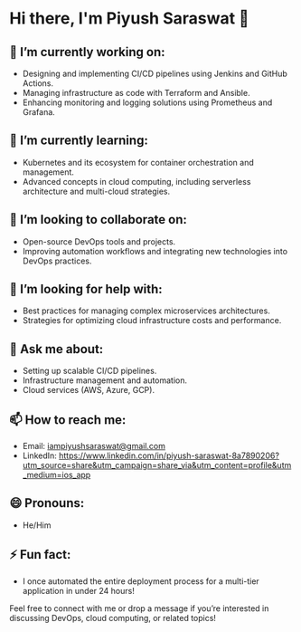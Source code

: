 # Hi there, I'm Piyush Saraswat 👋

## 🔭 I’m currently working on:
- Designing and implementing CI/CD pipelines using Jenkins and GitHub Actions.
- Managing infrastructure as code with Terraform and Ansible.
- Enhancing monitoring and logging solutions using Prometheus and Grafana.

## 🌱 I’m currently learning:
- Kubernetes and its ecosystem for container orchestration and management.
- Advanced concepts in cloud computing, including serverless architecture and multi-cloud strategies.

## 👯 I’m looking to collaborate on:
- Open-source DevOps tools and projects.
- Improving automation workflows and integrating new technologies into DevOps practices.

## 🤔 I’m looking for help with:
- Best practices for managing complex microservices architectures.
- Strategies for optimizing cloud infrastructure costs and performance.

## 💬 Ask me about:
- Setting up scalable CI/CD pipelines.
- Infrastructure management and automation.
- Cloud services (AWS, Azure, GCP).

## 📫 How to reach me:
- Email: iampiyushsaraswat@gmail.com
- LinkedIn: https://www.linkedin.com/in/piyush-saraswat-8a7890206?utm_source=share&utm_campaign=share_via&utm_content=profile&utm_medium=ios_app

## 😄 Pronouns:
- He/Him

## ⚡ Fun fact:
- I once automated the entire deployment process for a multi-tier application in under 24 hours!

Feel free to connect with me or drop a message if you’re interested in discussing DevOps, cloud computing, or related topics!
